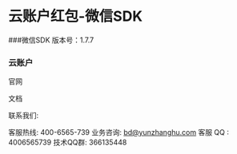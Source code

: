 # 云账户红包-微信SDK

###微信SDK
版本号：1.7.7

### 云账户
官网

文档

联系我们:

客服热线: 400-6565-739
业务咨询: bd@yunzhanghu.com
客服 QQ : 4006565739
技术QQ群: 366135448



